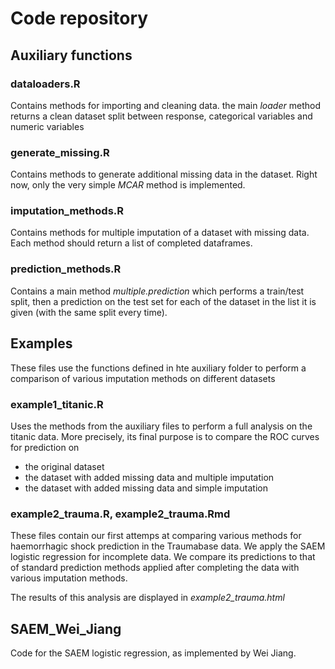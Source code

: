 # Code repository

## Auxiliary functions

### dataloaders.R
Contains methods for importing and cleaning data. the main *loader* method returns a clean dataset split between response, categorical variables and numeric variables

### generate_missing.R
Contains methods to generate additional missing data in the dataset. Right now, only the very simple *MCAR* method is implemented.

### imputation_methods.R
Contains methods for multiple imputation of a dataset with missing data. Each method should return a list of completed dataframes.

### prediction_methods.R
Contains a main method *multiple.prediction* which performs a train/test split, then a prediction on the test set for each of the dataset in the list it is given (with the same split every time).

## Examples

These files use the functions defined in hte auxiliary folder to perform a comparison of various imputation methods on different datasets

### example1_titanic.R
Uses the methods from the auxiliary files to perform a full analysis on the titanic data. More precisely, its final purpose is to compare the ROC curves for prediction on 
- the original dataset
- the dataset with added missing data and multiple imputation
- the dataset with added missing data and simple imputation

### example2_trauma.R, example2_trauma.Rmd
These files contain our first attemps at comparing various methods for haemorrhagic shock prediction in the Traumabase data. We apply the SAEM logistic regression for incomplete data. We compare its predictions to that of standard prediction methods applied after completing the data with various imputation methods.

The results of this analysis are displayed in *example2_trauma.html*

## SAEM_Wei_Jiang
Code for the SAEM logistic regression, as implemented by Wei Jiang. 
